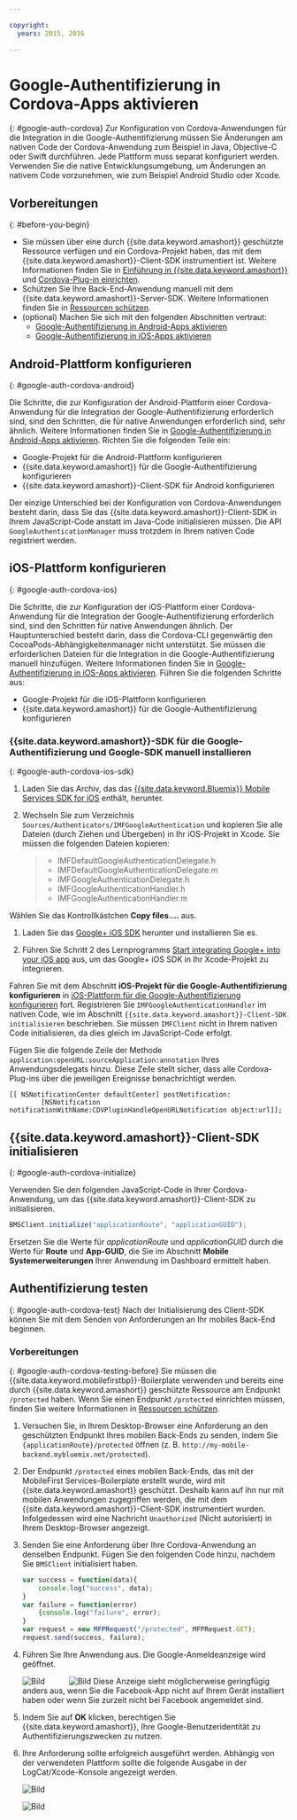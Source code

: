 ```yaml
---

copyright:
  years: 2015, 2016

---
```


# Google-Authentifizierung in Cordova-Apps aktivieren
{: #google-auth-cordova}
Zur Konfiguration von Cordova-Anwendungen für die Integration in die Google-Authentifizierung müssen Sie Änderungen am nativen Code der Cordova-Anwendung zum Beispiel in Java, Objective-C oder Swift durchführen. Jede Plattform muss separat konfiguriert werden. Verwenden Sie die native Entwicklungsumgebung, um Änderungen an nativem Code vorzunehmen, wie zum Beispiel Android Studio oder Xcode.

## Vorbereitungen
{: #before-you-begin}
* Sie müssen über eine durch {{site.data.keyword.amashort}} geschützte Ressource verfügen und ein Cordova-Projekt haben, das mit dem {{site.data.keyword.amashort}}-Client-SDK instrumentiert ist.  Weitere Informationen finden Sie in [Einführung in {{site.data.keyword.amashort}}](https://console.{DomainName}/docs/services/mobileaccess/getting-started.html) und [Cordova-Plug-in einrichten](https://console.{DomainName}/docs/services/mobileaccess/getting-started-cordova.html).  
* Schützen Sie Ihre Back-End-Anwendung manuell mit dem {{site.data.keyword.amashort}}-Server-SDK. Weitere Informationen finden Sie in [Ressourcen schützen](https://console.{DomainName}/docs/services/mobileaccess/protecting-resources.html).
* (optional) Machen Sie sich mit den folgenden Abschnitten vertraut:
   * [Google-Authentifizierung in Android-Apps aktivieren](https://console.{DomainName}/docs/services/mobileaccess/google-auth-android.html)
   * [Google-Authentifizierung in iOS-Apps aktivieren](https://console.{DomainName}/docs/services/mobileaccess/google-auth-ios.html)


## Android-Plattform konfigurieren
{: #google-auth-cordova-android}

Die Schritte, die zur Konfiguration der Android-Plattform einer Cordova-Anwendung für die Integration der Google-Authentifizierung erforderlich sind, sind den Schritten, die für native Anwendungen erforderlich sind, sehr ähnlich. Weitere Informationen finden Sie in [Google-Authentifizierung in Android-Apps aktivieren](https://console.{DomainName}/docs/services/mobileaccess/google-auth-android.html). Richten Sie die folgenden Teile ein:

* Google-Projekt für die Android-Plattform konfigurieren
* {{site.data.keyword.amashort}} für die Google-Authentifizierung konfigurieren
* {{site.data.keyword.amashort}}-Client-SDK für Android konfigurieren

Der einzige Unterschied bei der Konfiguration von Cordova-Anwendungen besteht darin, dass Sie das {{site.data.keyword.amashort}}-Client-SDK in Ihrem JavaScript-Code anstatt im Java-Code initialisieren müssen. Die API `GoogleAuthenticationManager` muss trotzdem in Ihrem nativen Code registriert werden.

## iOS-Plattform konfigurieren
{: #google-auth-cordova-ios}

Die Schritte, die zur Konfiguration der iOS-Plattform einer Cordova-Anwendung für die Integration der Google-Authentifizierung erforderlich sind, sind den Schritten für native Anwendungen ähnlich. Der Hauptunterschied besteht darin, dass die Cordova-CLI gegenwärtig den CocoaPods-Abhängigkeitenmanager nicht unterstützt.  Sie müssen die erforderlichen Dateien für die Integration in die Google-Authentifizierung manuell hinzufügen. Weitere Informationen finden Sie in [Google-Authentifizierung in iOS-Apps aktivieren](https://console.{DomainName}/docs/services/mobileaccess/google-auth-ios.html). Führen Sie die folgenden Schritte aus:

* Google-Projekt für die iOS-Plattform konfigurieren
* {{site.data.keyword.amashort}} für die Google-Authentifizierung konfigurieren

### {{site.data.keyword.amashort}}-SDK für die Google-Authentifizierung und Google-SDK manuell installieren
{: #google-auth-cordova-ios-sdk}
1. Laden Sie das Archiv, das das [{{site.data.keyword.Bluemix}} Mobile Services SDK for iOS](https://hub.jazz.net/git/bluemixmobilesdk/imf-ios-sdk/archive?revstr=master) enthält, herunter.

1. Wechseln Sie zum Verzeichnis `Sources/Authenticators/IMFGoogleAuthentication` und kopieren Sie alle Dateien (durch Ziehen und Übergeben) in Ihr iOS-Projekt in Xcode. Sie müssen die folgenden Dateien kopieren:

	> * IMFDefaultGoogleAuthenticationDelegate.h
	> * IMFDefaultGoogleAuthenticationDelegate.m
	> * IMFGoogleAuthenticationDelegate.h
	> * IMFGoogleAuthenticationHandler.h
	> * IMFGoogleAuthenticationHandler.m

Wählen Sie das Kontrollkästchen **Copy files....** aus.

1. Laden Sie das [Google+ iOS SDK](http://goo.gl/9cTqyZ) herunter und installieren Sie es.

1. Führen Sie Schritt 2 des Lernprogramms [Start integrating Google+ into your iOS app](https://developers.google.com/+/mobile/ios/getting-started) aus, um das Google+ iOS SDK in Ihr Xcode-Projekt zu integrieren.

Fahren Sie mit dem Abschnitt **iOS-Projekt für die Google-Authentifizierung konfigurieren** in [iOS-Plattform für die Google-Authentifizierung konfigurieren](https://console.{DomainName}/docs/services/mobileaccess/google-auth-ios.html) fort. Registrieren Sie `IMFGoogleAuthenticationHandler` im nativen Code, wie im Abschnitt `{{site.data.keyword.amashort}}-Client-SDK initialisieren` beschrieben. Sie müssen `IMFClient` nicht in Ihrem nativen Code initialisieren, da dies gleich im JavaScript-Code erfolgt.

Fügen Sie die folgende Zeile der Methode `application:openURL:sourceApplication:annotation` Ihres Anwendungsdelegats hinzu. Diese Zeile stellt sicher, dass alle Cordova-Plug-ins über die jeweiligen Ereignisse benachrichtigt werden.

```
[[ NSNotificationCenter defaultCenter] postNotification:
		[NSNotification notificationWithName:CDVPluginHandleOpenURLNotification object:url]];      
```

## {{site.data.keyword.amashort}}-Client-SDK initialisieren
{: #google-auth-cordova-initialize}

Verwenden Sie den folgenden JavaScript-Code in Ihrer Cordova-Anwendung, um das {{site.data.keyword.amashort}}-Client-SDK zu initialisieren.

```JavaScript
BMSClient.initialize("applicationRoute", "applicationGUID");
```

Ersetzen Sie die Werte für *applicationRoute* und *applicationGUID* durch die Werte für **Route** und **App-GUID**, die Sie im Abschnitt **Mobile Systemerweiterungen** Ihrer Anwendung im Dashboard ermittelt haben.

## Authentifizierung testen
{: #google-auth-cordova-test}
Nach der Initialisierung des Client-SDK können Sie mit dem Senden von Anforderungen an Ihr mobiles Back-End beginnen.

### Vorbereitungen
{: #google-auth-cordova-testing-before}
Sie müssen die {{site.data.keyword.mobilefirstbp}}-Boilerplate verwenden und bereits eine durch {{site.data.keyword.amashort}} geschützte Ressource am Endpunkt `/protected` haben. Wenn Sie einen Endpunkt `/protected` einrichten müssen, finden Sie weitere Informationen in [Ressourcen schützen](https://console.{DomainName}/docs/services/mobileaccess/protecting-resources.html).


1. Versuchen Sie, in Ihrem Desktop-Browser eine Anforderung an den geschützten Endpunkt Ihres mobilen Back-Ends zu senden, indem Sie `{applicationRoute}/protected` öffnen (z. B. `http://my-mobile-backend.mybluemix.net/protected`).

1. Der Endpunkt `/protected` eines mobilen Back-Ends, das mit der MobileFirst Services-Boilerplate erstellt wurde, wird mit {{site.data.keyword.amashort}} geschützt. Deshalb kann auf ihn nur mit mobilen Anwendungen zugegriffen werden, die mit dem {{site.data.keyword.amashort}}-Client-SDK instrumentiert wurden. Infolgedessen wird eine Nachricht `Unauthorized` (Nicht autorisiert) in Ihrem Desktop-Browser angezeigt.

1. Senden Sie eine Anforderung über Ihre Cordova-Anwendung an denselben Endpunkt. Fügen Sie den folgenden Code hinzu, nachdem Sie `BMSClient` initialisiert haben.

	```JavaScript
	var success = function(data){
    	console.log("success", data);
    }
	var failure = function(error)
    	{console.log("failure", error);
    }
	var request = new MFPRequest("/protected", MFPRequest.GET);
	request.send(success, failure);
	```


1. Führen Sie Ihre Anwendung aus. Die Google-Anmeldeanzeige wird geöffnet.

	![Bild](images/android-google-login.png) &nbsp;&nbsp;&nbsp;&nbsp;&nbsp;&nbsp;&nbsp;&nbsp;&nbsp;	![Bild](images/ios-google-login.png)
	Diese Anzeige sieht möglicherweise geringfügig anders aus, wenn Sie die Facebook-App nicht auf Ihrem Gerät installiert haben oder wenn Sie zurzeit nicht bei Facebook angemeldet sind.
1. Indem Sie auf **OK** klicken, berechtigen Sie {{site.data.keyword.amashort}}, Ihre Google-Benutzeridentität zu Authentifizierungszwecken zu nutzen.

1. 	Ihre Anforderung sollte erfolgreich ausgeführt werden. Abhängig von der verwendeten Plattform sollte die folgende Ausgabe in der LogCat/Xcode-Konsole angezeigt werden.

	![Bild](images/android-google-login-success.png)

	![Bild](images/ios-google-login-success.png)
